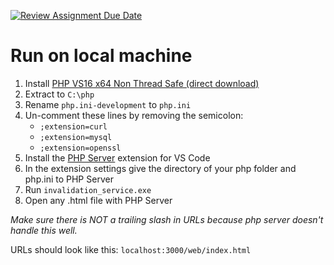 [![Review Assignment Due Date](https://classroom.github.com/assets/deadline-readme-button-24ddc0f5d75046c5622901739e7c5dd533143b0c8e959d652212380cedb1ea36.svg)](https://classroom.github.com/a/vhV8o9li)

# Run on local machine

1. Install [PHP VS16 x64 Non Thread Safe (direct download)](https://windows.php.net/downloads/releases/php-8.2.12-nts-Win32-vs16-x64.zip)
2. Extract to `C:\php`
3. Rename `php.ini-development` to `php.ini`
4. Un-comment these lines by removing the semicolon:
    - `;extension=curl`
    - `;extension=mysql`
    - `;extension=openssl`
5. Install the [PHP Server](https://marketplace.visualstudio.com/items?itemName=brapifra.phpserver) extension for VS Code
6. In the extension settings give the directory of your php folder and php.ini to PHP Server
7. Run `invalidation_service.exe`
8. Open any .html file with PHP Server
   
*Make sure there is NOT a trailing slash in URLs because php server doesn't handle this well.*

URLs should look like this: `localhost:3000/web/index.html`